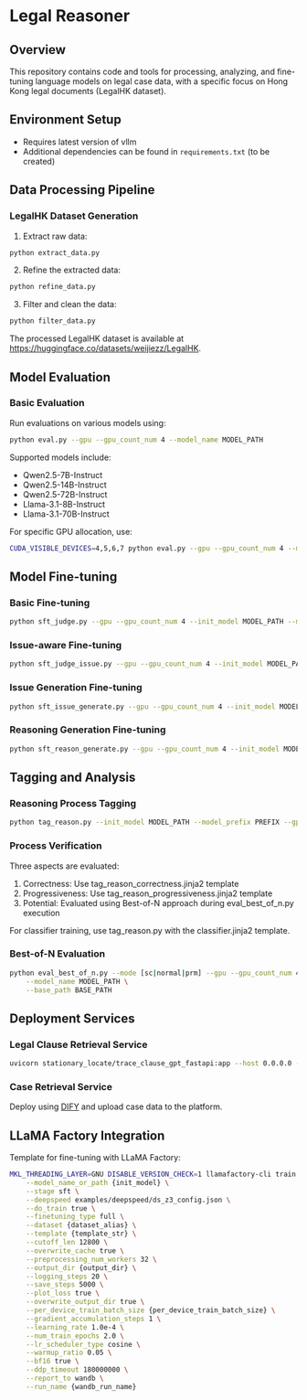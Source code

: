 # Legal Reasoner

## Overview
This repository contains code and tools for processing, analyzing, and fine-tuning language models on legal case data, with a specific focus on Hong Kong legal documents (LegalHK dataset).

## Environment Setup
- Requires latest version of vllm
- Additional dependencies can be found in `requirements.txt` (to be created)

## Data Processing Pipeline

### LegalHK Dataset Generation
1. Extract raw data:
```bash
python extract_data.py
```

2. Refine the extracted data:
```bash
python refine_data.py
```

3. Filter and clean the data:
```bash
python filter_data.py
```

The processed LegalHK dataset is available at https://huggingface.co/datasets/weijiezz/LegalHK.

## Model Evaluation

### Basic Evaluation
Run evaluations on various models using:
```bash
python eval.py --gpu --gpu_count_num 4 --model_name MODEL_PATH
```

Supported models include:
- Qwen2.5-7B-Instruct
- Qwen2.5-14B-Instruct
- Qwen2.5-72B-Instruct
- Llama-3.1-8B-Instruct
- Llama-3.1-70B-Instruct

For specific GPU allocation, use:
```bash
CUDA_VISIBLE_DEVICES=4,5,6,7 python eval.py --gpu --gpu_count_num 4 --model_name MODEL_PATH
```

## Model Fine-tuning

### Basic Fine-tuning
```bash
python sft_judge.py --gpu --gpu_count_num 4 --init_model MODEL_PATH --model_prefix PREFIX
```

### Issue-aware Fine-tuning
```bash
python sft_judge_issue.py --gpu --gpu_count_num 4 --init_model MODEL_PATH --model_prefix PREFIX
```

### Issue Generation Fine-tuning
```bash
python sft_issue_generate.py --gpu --gpu_count_num 4 --init_model MODEL_PATH --model_prefix PREFIX
```

### Reasoning Generation Fine-tuning
```bash
python sft_reason_generate.py --gpu --gpu_count_num 4 --init_model MODEL_PATH --model_prefix PREFIX
```

## Tagging and Analysis

### Reasoning Process Tagging
```bash
python tag_reason.py --init_model MODEL_PATH --model_prefix PREFIX --gpu --gpu_count_num 4
```

### Process Verification
Three aspects are evaluated:

1. Correctness: Use tag_reason_correctness.jinja2 template
2. Progressiveness: Use tag_reason_progressiveness.jinja2 template
3. Potential: Evaluated using Best-of-N approach during eval_best_of_n.py execution

For classifier training, use tag_reason.py with the classifier.jinja2 template.

### Best-of-N Evaluation
```bash
python eval_best_of_n.py --mode [sc|normal|prm] --gpu --gpu_count_num 4 \
    --model_name MODEL_PATH \
    --base_path BASE_PATH
```

## Deployment Services

### Legal Clause Retrieval Service
```bash
uvicorn stationary_locate/trace_clause_gpt_fastapi:app --host 0.0.0.0 --port 8123
```

### Case Retrieval Service
Deploy using [DIFY](https://github.com/langgenius/dify) and upload case data to the platform.

## LLaMA Factory Integration
Template for fine-tuning with LLaMA Factory:
```bash
MKL_THREADING_LAYER=GNU DISABLE_VERSION_CHECK=1 llamafactory-cli train \
    --model_name_or_path {init_model} \
    --stage sft \
    --deepspeed examples/deepspeed/ds_z3_config.json \
    --do_train true \
    --finetuning_type full \
    --dataset {dataset_alias} \
    --template {template_str} \
    --cutoff_len 12800 \
    --overwrite_cache true \
    --preprocessing_num_workers 32 \
    --output_dir {output_dir} \
    --logging_steps 20 \
    --save_steps 5000 \
    --plot_loss true \
    --overwrite_output_dir true \
    --per_device_train_batch_size {per_device_train_batch_size} \
    --gradient_accumulation_steps 1 \
    --learning_rate 1.0e-4 \
    --num_train_epochs 2.0 \
    --lr_scheduler_type cosine \
    --warmup_ratio 0.05 \
    --bf16 true \
    --ddp_timeout 180000000 \
    --report_to wandb \
    --run_name {wandb_run_name}
```